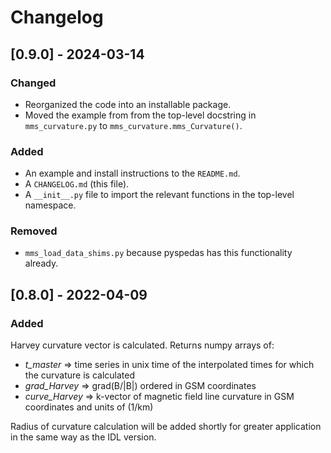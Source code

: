 # Changelog

## [0.9.0] - 2024-03-14

### Changed
- Reorganized the code into an installable package.
- Moved the example from from the top-level docstring in `mms_curvature.py` to `mms_curvature.mms_Curvature()`.

### Added
- An example and install instructions to the `README.md`.
- A `CHANGELOG.md` (this file).
- A `__init__.py` file to import the relevant functions in the top-level namespace.

### Removed
- `mms_load_data_shims.py` because pyspedas has this functionality already.


## [0.8.0] - 2022-04-09

### Added
Harvey curvature vector is calculated.  Returns numpy arrays of:

- *t_master* => time series in unix time of the interpolated times for which the curvature is calculated
- *grad_Harvey* => grad(B/|B|) ordered in GSM coordinates
- *curve_Harvey* => k-vector of magnetic field line curvature in GSM coordinates and units of (1/km)

Radius of curvature calculation will be added shortly for greater application in the same way as the IDL version. 
